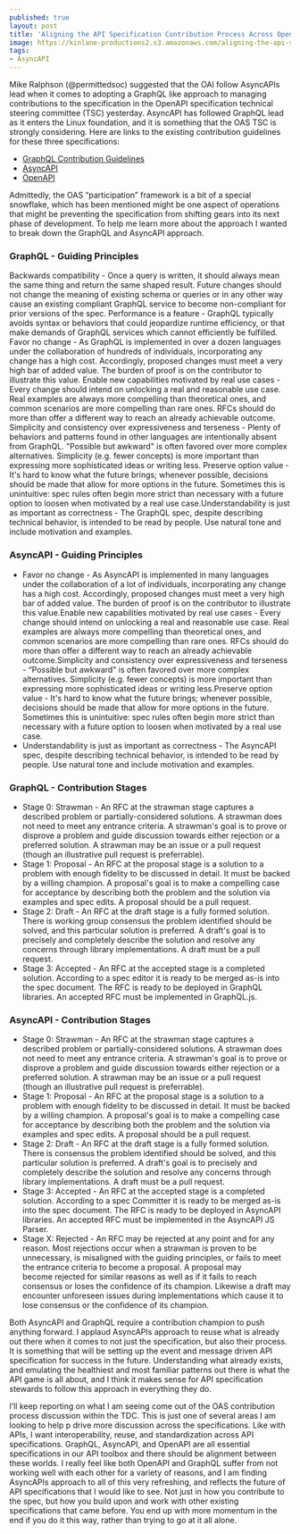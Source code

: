 ```yaml
---
published: true
layout: post
title: 'Aligning the API Specification Contribution Process Across OpenAPI, AsyncAPI, and GraphQL'
image: https://kinlane-productions2.s3.amazonaws.com/aligning-the-api-specification-contribution-process-across-openapi-asyncapi-and-graphql.png
tags:
- AsyncAPI
---
```


Mike Ralphson (@permittedsoc) suggested that the OAI follow AsyncAPIs lead when it comes to adopting a GraphQL like approach to managing contributions to the specification in the OpenAPI specification technical steering committee (TSC) yesterday. AsyncAPI has followed GraphQL lead as it enters the Linux foundation, and it is something that the OAS TSC is strongly considering. Here are links to the existing contribution guidelines for these three specifications:


- [GraphQL Contribution Guidelines](https://github.com/graphql/graphql-spec/blob/main/CONTRIBUTING.md)
- [AsyncAPI](https://github.com/asyncapi/spec/blob/master/CONTRIBUTING.md)
- [OpenAPI](https://github.com/OAI/OpenAPI-Specification/blob/master/README.md#participation)


Admittedly, the OAS “participation” framework is a bit of a special snowflake, which has been mentioned might be one aspect of operations that might be preventing the specification from shifting gears into its next phase of development.  To help me learn more about the approach I wanted to break down the GraphQL and AsyncAPI approach.

### GraphQL - Guiding Principles


Backwards compatibility - Once a query is written, it should always mean the same thing and return the same shaped result. Future changes should not change the meaning of existing schema or queries or in any other way cause an existing compliant GraphQL service to become non-compliant for prior versions of the spec.
Performance is a feature - GraphQL typically avoids syntax or behaviors that could jeopardize runtime efficiency, or that make demands of GraphQL services which cannot efficiently be fulfilled.
Favor no change - As GraphQL is implemented in over a dozen languages under the collaboration of hundreds of individuals, incorporating any change has a high cost. Accordingly, proposed changes must meet a very high bar of added value. The burden of proof is on the contributor to illustrate this value.
Enable new capabilities motivated by real use cases - Every change should intend on unlocking a real and reasonable use case. Real examples are always more compelling than theoretical ones, and common scenarios are more compelling than rare ones. RFCs should do more than offer a different way to reach an already achievable outcome.
Simplicity and consistency over expressiveness and terseness - Plenty of behaviors and patterns found in other languages are intentionally absent from GraphQL. "Possible but awkward" is often favored over more complex alternatives. Simplicity (e.g. fewer concepts) is more important than expressing more sophisticated ideas or writing less.
Preserve option value - It's hard to know what the future brings; whenever possible, decisions should be made that allow for more options in the future. Sometimes this is unintuitive: spec rules often begin more strict than necessary with a future option to loosen when motivated by a real use case.Understandability is just as important as correctness - The GraphQL spec, despite describing technical behavior, is intended to be read by people. Use natural tone and include motivation and examples.


### AsyncAPI - Guiding Principles


- Favor no change - As AsyncAPI is implemented in many languages under the collaboration of a lot of individuals, incorporating any change has a high cost. Accordingly, proposed changes must meet a very high bar of added value. The burden of proof is on the contributor to illustrate this value.Enable new capabilities motivated by real use cases - Every change should intend on unlocking a real and reasonable use case. Real examples are always more compelling than theoretical ones, and common scenarios are more compelling than rare ones. RFCs should do more than offer a different way to reach an already achievable outcome.Simplicity and consistency over expressiveness and terseness - “Possible but awkward" is often favored over more complex alternatives. Simplicity (e.g. fewer concepts) is more important than expressing more sophisticated ideas or writing less.Preserve option value - It's hard to know what the future brings; whenever possible, decisions should be made that allow for more options in the future. Sometimes this is unintuitive: spec rules often begin more strict than necessary with a future option to loosen when motivated by a real use case.
- Understandability is just as important as correctness - The AsyncAPI spec, despite describing technical behavior, is intended to be read by people. Use natural tone and include motivation and examples.


### GraphQL - Contribution Stages


- Stage 0:&nbsp;Strawman - An RFC at the&nbsp;strawman&nbsp;stage captures a described problem or partially-considered solutions. A&nbsp;strawman&nbsp;does not need to meet any entrance criteria. A&nbsp;strawman's&nbsp;goal is to prove or disprove a problem and guide discussion towards either rejection or a preferred solution. A&nbsp;strawman&nbsp;may be an issue or a pull request (though an illustrative pull request is preferrable).
- Stage 1:&nbsp;Proposal - An RFC at the&nbsp;proposal&nbsp;stage is a solution to a problem with enough fidelity to be discussed in detail. It must be backed by a willing&nbsp;champion. A&nbsp;proposal's goal is to make a compelling case for acceptance by describing both the problem and the solution via examples and spec edits. A&nbsp;proposal&nbsp;should be a pull request.
- Stage 2:&nbsp;Draft - An RFC at the&nbsp;draft&nbsp;stage is a fully formed solution. There is working group consensus the problem identified should be solved, and this particular solution is preferred. A&nbsp;draft's&nbsp;goal is to precisely and completely describe the solution and resolve any concerns through library implementations. A&nbsp;draft&nbsp;must be a pull request.
- Stage 3:&nbsp;Accepted - An RFC at the&nbsp;accepted&nbsp;stage is a completed solution. According to a spec editor it is ready to be merged as-is into the spec document. The RFC is ready to be deployed in GraphQL libraries. An&nbsp;accepted&nbsp;RFC must be implemented in GraphQL.js.


### AsyncAPI - Contribution Stages


- Stage 0:&nbsp;Strawman - An RFC at the&nbsp;strawman&nbsp;stage captures a described problem or partially-considered solutions. A&nbsp;strawman&nbsp;does not need to meet any entrance criteria. A&nbsp;strawman's&nbsp;goal is to prove or disprove a problem and guide discussion towards either rejection or a preferred solution. A&nbsp;strawman&nbsp;may be an issue or a pull request (though an illustrative pull request is preferrable).
- Stage 1:&nbsp;Proposal - An RFC at the&nbsp;proposal&nbsp;stage is a solution to a problem with enough fidelity to be discussed in detail. It must be backed by a willing&nbsp;champion. A&nbsp;proposal's goal is to make a compelling case for acceptance by describing both the problem and the solution via examples and spec edits. A&nbsp;proposal&nbsp;should be a pull request.
- Stage 2:&nbsp;Draft - An RFC at the&nbsp;draft&nbsp;stage is a fully formed solution. There is consensus the problem identified should be solved, and this particular solution is preferred. A&nbsp;draft's&nbsp;goal is to precisely and completely describe the solution and resolve any concerns through library implementations. A&nbsp;draft&nbsp;must be a pull request.
- Stage 3:&nbsp;Accepted - An RFC at the&nbsp;accepted&nbsp;stage is a completed solution. According to a spec Committer it is ready to be merged as-is into the spec document. The RFC is ready to be deployed in AsyncAPI libraries. An&nbsp;accepted&nbsp;RFC must be implemented in the&nbsp;AsyncAPI JS Parser.
- Stage X:&nbsp;Rejected - An RFC may be&nbsp;rejected&nbsp;at any point and for any reason. Most rejections occur when a&nbsp;strawman&nbsp;is proven to be unnecessary, is misaligned with the&nbsp;guiding principles, or fails to meet the entrance criteria to become a&nbsp;proposal. A&nbsp;proposal&nbsp;may become&nbsp;rejected&nbsp;for similar reasons as well as if it fails to reach consensus or loses the confidence of its&nbsp;champion. Likewise a&nbsp;draft&nbsp;may encounter unforeseen issues during implementations which cause it to lose consensus or the confidence of its&nbsp;champion.


Both AsyncAPI and GraphQL require a contribution champion to push anything forward. I applaud AsyncAPIs approach to reuse what is already out there when it comes to not just the specification, but also their process. It is something that will be setting up the event and message driven API specification for success in the future. Understanding what already exists, and emulating the healthiest and most familiar patterns out there is what the API game is all about, and I think it makes sense for API specification stewards to follow this approach in everything they do.


I’ll keep reporting on what I am seeing come out of the OAS contribution process discussion within the TDC. This is just one of several areas I am looking to help p drive more discussion across the specifications. Like with APIs, I want interoperability, reuse, and standardization across API specifications. GraphQL, AsyncAPI, and OpenAPI are all essential specifications in our API toolbox and there should be alignment between these worlds. I really feel like both OpenAPI and GraphQL suffer from not working well with each other for a variety of reasons, and I am finding AsyncAPIs approach to all of this very refreshing, and reflects the future of API specifications that I would like to see. Not just in how you contribute to the spec, but how you build upon and work with other existing specifications that came before. You end up with more momentum in the end if you do it this way, rather than trying to go at it all alone.